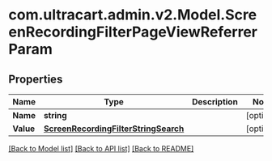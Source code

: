 
# com.ultracart.admin.v2.Model.ScreenRecordingFilterPageViewReferrerParam

## Properties

Name | Type | Description | Notes
------------ | ------------- | ------------- | -------------
**Name** | **string** |  | [optional] 
**Value** | [**ScreenRecordingFilterStringSearch**](ScreenRecordingFilterStringSearch.md) |  | [optional] 

[[Back to Model list]](../README.md#documentation-for-models)
[[Back to API list]](../README.md#documentation-for-api-endpoints)
[[Back to README]](../README.md)

